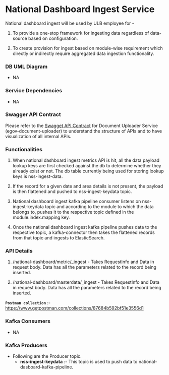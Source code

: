 # National Dashboard Ingest Service

National dashboard ingest will be used by ULB employee for - 

1. To provide a one-stop framework for ingesting data regardless of data-source based on configuration.

2. To create provision for ingest based on module-wise requirement which directly or indirectly require aggregated data ingestion functionality.

### DB UML Diagram

- NA

### Service Dependencies

- NA

### Swagger API Contract

Please refer to the [Swagget API Contract](https://editor.swagger.io/?url=https://raw.githubusercontent.com/upyog/UPYOG/master/core-services/docs/national-dashboard-ingest.yml) for Document Uploader Service (egov-document-uploader) to understand the structure of APIs and to have visualization of all internal APIs.


### Functionalities

1. When national dashboard ingest metrics API is hit, all the data payload lookup keys are first checked against the db to determine whether they already exist or not. The db table currently being used for storing lookup keys is nss-ingest-data. 

2. If the record for a given date and area details is not present, the payload is then flattened and pushed to nss-ingest-keydata topic.

3. National dashboard ingest kafka pipeline consumer listens on nss-ingest-keydata topic and according to the module to which the data belongs to, pushes it to the respective topic defined in the module.index.mapping key.

4. Once the national dashboard ingest kafka pipeline pushes data to the respective topic, a kafka-connector then takes the flattened records from that topic and ingests to ElasticSearch.



### API Details

1. /national-dashboard/metric/_ingest - Takes RequestInfo and Data in request body. Data has all the parameters related to the record being inserted.

2. /national-dashboard/masterdata/_ingest - Takes RequestInfo and Data in request body. Data has all the parameters related to the record being inserted.


**`Postman collection`** :- https://www.getpostman.com/collections/87684b592bf51e3556d1



### Kafka Consumers

- NA

### Kafka Producers

- Following are the Producer topic.
    - **nss-ingest-keydata** :- This topic is used to push data to national-dasboard-kafka-pipeline.
